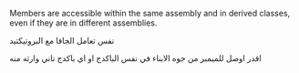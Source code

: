 Members are accessible within the same assembly and in derived classes, even if they are in different assemblies.

نفس تعامل الجافا مع البروتيكتيد

اقدر اوصل للميمبر من جوه الابناء في نفس الباكدج او اي باكدج تاني وارثه منه